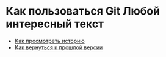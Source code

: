 # Как пользоваться Git Любой интересный текст
- [Как просмотреть историю](./log_help.md)
- [Как вернуться к прошлой версии](./reset_help.md)
